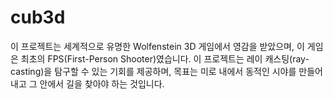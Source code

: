 # cub3d
이 프로젝트는 세계적으로 유명한 Wolfenstein 3D 게임에서 영감을 받았으며, 이 게임은 최초의 FPS(First-Person Shooter)였습니다. 이 프로젝트는 레이 캐스팅(ray-casting)을 탐구할 수 있는 기회를 제공하며, 목표는 미로 내에서 동적인 시야를 만들어내고 그 안에서 길을 찾아야 하는 것입니다.
